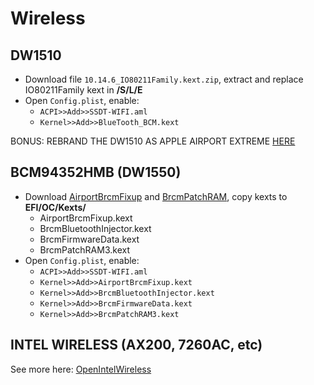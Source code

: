 # Wireless

## DW1510

- Download file `10.14.6_IO80211Family.kext.zip`, extract and replace IO80211Family kext in **/S/L/E**
- Open `Config.plist`, enable:
  - `ACPI>>Add>>SSDT-WIFI.aml`
  - `Kernel>>Add>>BlueTooth_BCM.kext`


BONUS: REBRAND THE DW1510 AS APPLE AIRPORT EXTREME [HERE](https://prasys.info/2009/12/09/rebranding-broadcom-802-11abgn-cards-as-airport/)

## BCM94352HMB (DW1550)

- Download [AirportBrcmFixup](https://github.com/acidanthera/AirportBrcmFixup/releases/latest) and [BrcmPatchRAM](https://github.com/acidanthera/BrcmPatchRAM/releases/latest), copy kexts to **EFI/OC/Kexts/**
  - AirportBrcmFixup.kext
  - BrcmBluetoothInjector.kext
  - BrcmFirmwareData.kext
  - BrcmPatchRAM3.kext
- Open `Config.plist`, enable:
  - `ACPI>>Add>>SSDT-WIFI.aml`
  - `Kernel>>Add>>AirportBrcmFixup.kext`
  - `Kernel>>Add>>BrcmBluetoothInjector.kext`
  - `Kernel>>Add>>BrcmFirmwareData.kext`
  - `Kernel>>Add>>BrcmPatchRAM3.kext`

## INTEL WIRELESS (AX200, 7260AC, etc)

See more here: [OpenIntelWireless](https://openintelwireless.github.io/)